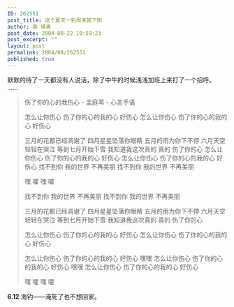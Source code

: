 ```yaml
---
ID: 262551
post_title: 这个夏天一到周末就下雨
author: 南 靖男
post_date: 2004-08-22 19:59:23
post_excerpt: ""
layout: post
permalink: 2004/08/262551
published: true
---
```

默默的待了一天都没有人说话，除了中午的时候浅浅加班上来打了一个招呼。
……
<!--more-->

<blockquote>伤了你的心的我伤心 - 孟庭苇 - 心言手语

怎么让你伤心 伤了你的心的我的心 好伤心
怎么让你伤心 伤了你的心的我的心 好伤心

三月的花都已经凋谢了
四月星星坠落你眼睛
五月的雨为你下不停
六月天空轻轻在哭泣
等到七月开始下雪
我知道我这次真的 真的 伤了你的心
怎么让你伤心 伤了你的心的我的心 好伤心
怎么让你伤心 伤了你的心的我的心 好伤心
找不到你 我的世界 不再美丽
找不到你 我的世界 不再美丽

嘿 嚯 嘿 嚯

找不到你 我的世界 不再美丽
找不到你 我的世界 不再美丽

三月的花都已经凋谢了
四月星星坠落你眼睛
五月的雨为你下不停
六月天空轻轻在哭泣
等到七月开始下雪
我知道我这次真的 真的 伤了你的心

怎么让你伤心 伤了你的心的我的心 好伤心
怎么让你伤心 伤了你的心的我的心 好伤心

怎么让你伤心 伤了你的心的我的心 好伤心 嘿嘿
怎么让你伤心 伤了你的心的我的心 好伤心 嘿嘿
怎么让你伤心 伤了你的心的我的心 好伤心

嘿 嚯 嘿 嚯</blockquote>

<strong>6.12</strong>
海钓——淹死了也不想回家。